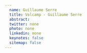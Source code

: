 ```yaml
---
  name: Guillaume Serre
  title: Volcamp - Guillaume Serre
  abstract: 
  twitter: none
  photo: none
  linkedin: none
  keynotes: false
  sitemap: false
---
```

